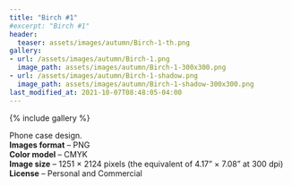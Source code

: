 ```yaml
---
title: "Birch #1"
#excerpt: "Birch #1"
header:
  teaser: assets/images/autumn/Birch-1-th.png
gallery:
- url: /assets/images/autumn/Birch-1.png
  image_path: assets/images/autumn/Birch-1-300x300.png
- url: /assets/images/autumn/Birch-1-shadow.png
  image_path: assets/images/autumn/Birch-1-shadow-300x300.png
last_modified_at: 2021-10-07T08:48:05-04:00
---
```


{% include gallery %}

Phone case design.<br/>
**Images format** – PNG<br/>
**Color model** – CMYK<br/>
**Image size** – 1251 × 2124 pixels (the equivalent of 4.17” × 7.08” at 300 dpi)<br/>
**License** – Personal and Commercial<br/><br/>
